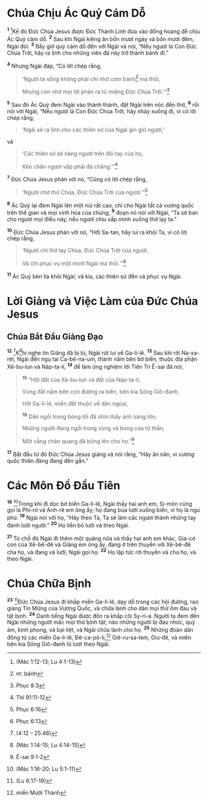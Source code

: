 # Chúa Chịu Ác Quỷ Cám Dỗ
<sup><b>1</b></sup> [^1*]Kế đó Ðức Chúa Jesus được Ðức Thánh Linh đưa vào đồng hoang để chịu Ác Quỷ cám dỗ. <sup><b>2</b></sup> Sau khi Ngài kiêng ăn bốn mươi ngày và bốn mươi đêm, Ngài đói. <sup><b>3</b></sup> Bấy giờ quỷ cám dỗ đến với Ngài và nói, “Nếu ngươi là Con Ðức Chúa Trời, hãy ra lịnh cho những viên đá này trở thành bánh đi.”

<sup><b>4</b></sup> Nhưng Ngài đáp, “Có lời chép rằng,


> ‘Người ta sống không phải chỉ nhờ cơm bánh[^1] mà thôi,
> 
> Nhưng còn nhờ mọi lời phán ra từ miệng Ðức Chúa Trời.’”[^2*]
>

<sup><b>5</b></sup> Sau đó Ác Quỷ đem Ngài vào thành thánh, đặt Ngài trên nóc đền thờ, <sup><b>6</b></sup> rồi nói với Ngài, “Nếu ngươi là Con Ðức Chúa Trời, hãy nhảy xuống đi, vì có lời chép rằng,


> ‘Ngài sẽ ra lịnh cho các thiên sứ của Ngài gìn giữ ngươi,’
>

và


> ‘Các thiên sứ sẽ nâng ngươi trên đôi tay của họ,
> 
> Kẻo chân ngươi vấp phải đá chăng.’”[^3*]
>

<sup><b>7</b></sup> Ðức Chúa Jesus phán với nó, “Cũng có lời chép rằng,


> ‘Ngươi chớ thử Chúa, Ðức Chúa Trời của ngươi.’”[^4*]
>

<sup><b>8</b></sup> Ác Quỷ lại đem Ngài lên một núi rất cao, chỉ cho Ngài tất cả vương quốc trên thế gian và mọi vinh hoa của chúng, <sup><b>9</b></sup> đoạn nó nói với Ngài, “Ta sẽ ban cho ngươi mọi điều này, nếu ngươi chịu sấp mình xuống thờ lạy ta.”

<sup><b>10</b></sup> Ðức Chúa Jesus phán với nó, “Hỡi Sa-tan, hãy lui ra khỏi Ta, vì có lời chép rằng,


> ‘Ngươi chỉ thờ lạy Chúa, Ðức Chúa Trời của ngươi,
> 
> Và chỉ phục vụ một mình Ngài mà thôi.’”[^5*]
>

<sup><b>11</b></sup> Ác Quỷ bèn lìa khỏi Ngài; và kìa, các thiên sứ đến và phục vụ Ngài.

# Lời Giảng và Việc Làm của Ðức Chúa Jesus
## Chúa Bắt Ðầu Giảng Ðạo
<sup><b>12</b></sup> [^6*]K[^7*]hi nghe tin Giăng đã bị tù, Ngài rút lui về Ga-li-lê. <sup><b>13</b></sup> Sau khi rời Na-xa-rét, Ngài đến ngụ tại Ca-bê-na-um, thành nằm bên bờ biển, thuộc địa phận Xê-bu-lun và Náp-ta-li, <sup><b>14</b></sup> để làm ứng nghiệm lời Tiên Tri Ê-sai đã nói,


> <sup><b>15</b></sup> “Hỡi đất của Xê-bu-lun và đất của Náp-ta-li,
> 
> Vùng đất nằm bên con đường ra biển, bên kia Sông Giô-đanh,
> 
> Hỡi Ga-li-lê, miền đất thuộc về dân ngoại,
> 
> <sup><b>16</b></sup> Dân ngồi trong bóng tối đã nhìn thấy ánh sáng lớn;
> 
> Những người đang ngồi trong vùng và bóng của tử thần,
> 
> Một vầng chân quang đã bừng lên cho họ.”[^8*]
>

<sup><b>17</b></sup> Bắt đầu từ đó Ðức Chúa Jesus giảng và nói rằng, “Hãy ăn năn, vì vương quốc thiên đàng đang đến gần.”

# Các Môn Ðồ Ðầu Tiên
<sup><b>18</b></sup> [^9*]Trong khi đi dọc bờ biển Ga-li-lê, Ngài thấy hai anh em, Si-môn cũng gọi là Phi-rơ và Anh-rê em ông ấy; họ đang bủa lưới xuống biển, vì họ là ngư phủ. <sup><b>19</b></sup> Ngài nói với họ, “Hãy theo Ta, Ta sẽ làm các ngươi thành những tay đánh lưới người.” <sup><b>20</b></sup> Họ liền bỏ lưới và theo Ngài.

<sup><b>21</b></sup> Từ chỗ đó Ngài đi thêm một quãng nữa và thấy hai anh em khác, Gia-cơ con của Xê-bê-đê và Giăng em ông ấy, đang ở trên thuyền với Xê-bê-đê cha họ, và đang vá lưới; Ngài gọi họ. <sup><b>22</b></sup> Họ lập tức rời thuyền và cha họ, và theo Ngài.

# Chúa Chữa Bịnh
<sup><b>23</b></sup> [^10*]Ðức Chúa Jesus đi khắp miền Ga-li-lê, dạy dỗ trong các hội đường, rao giảng Tin Mừng của Vương Quốc, và chữa lành cho dân mọi thứ ốm đau và tật bịnh. <sup><b>24</b></sup> Danh tiếng Ngài được đồn ra khắp cõi Sy-ri-a. Người ta đem đến Ngài những người mắc mọi thứ bịnh tật; nào những người bị đau nhức, quỷ ám, kinh phong, và bại liệt, và Ngài chữa lành cho họ. <sup><b>25</b></sup> Những đoàn dân đông từ các miền Ga-li-lê, Ðê-ca-pô-li,[^2] Giê-ru-sa-lem, Giu-đê, và miền bên kia Sông Giô-đanh lũ lượt theo Ngài.

[^1]: nt: bánh
[^2]: miền Mười Thành
[^1*]: (Mác 1:12-13; Lu 4:1-13)
[^2*]: Phục 8:3
[^3*]: Thi 91:11-12
[^4*]: Phục 6:16
[^5*]: Phục 6:13
[^6*]: (4:12 – 25:46)
[^7*]: (Mác 1:14-15; Lu 4:14-15)
[^8*]: Ê-sai 9:1-2
[^9*]: (Mác 1:16-20; Lu 5:1-11)
[^10*]: (Lu 6:17-19)
